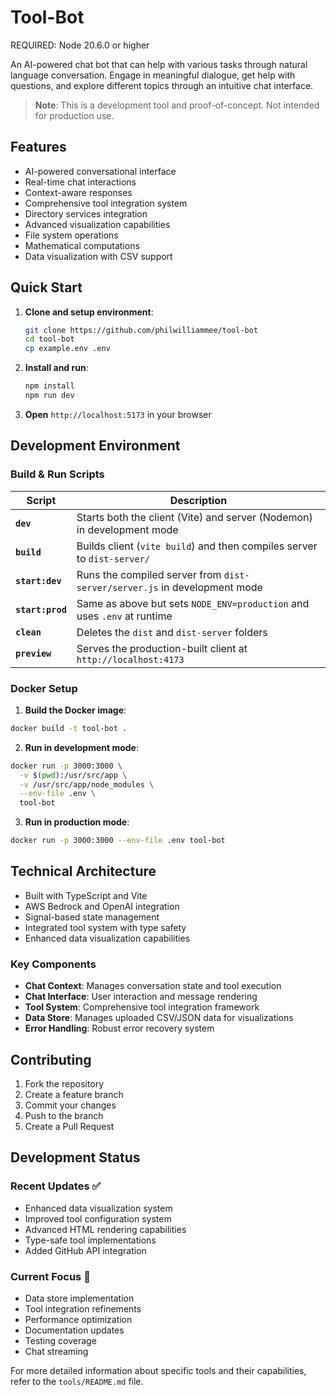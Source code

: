 # Tool-Bot

REQUIRED: Node 20.6.0 or higher

An AI-powered chat bot that can help with various tasks through natural language conversation. Engage in meaningful dialogue, get help with questions, and explore different topics through an intuitive chat interface.

> **Note**: This is a development tool and proof-of-concept. Not intended for production use.

## Features

- AI-powered conversational interface
- Real-time chat interactions
- Context-aware responses
- Comprehensive tool integration system
- Directory services integration
- Advanced visualization capabilities
- File system operations
- Mathematical computations
- Data visualization with CSV support

## Quick Start

1. **Clone and setup environment**:
    ```bash
    git clone https://github.com/philwilliammee/tool-bot
    cd tool-bot
    cp example.env .env
    ```

2. **Install and run**:
    ```bash
    npm install
    npm run dev
    ```

3. **Open** `http://localhost:5173` in your browser

## Development Environment

### Build & Run Scripts

| Script         | Description                                                                  |
| -------------- | ---------------------------------------------------------------------------- |
| **`dev`**      | Starts both the client (Vite) and server (Nodemon) in development mode        |
| **`build`**    | Builds client (`vite build`) and then compiles server to `dist-server/`       |
| **`start:dev`**| Runs the compiled server from `dist-server/server.js` in development mode     |
| **`start:prod`**| Same as above but sets `NODE_ENV=production` and uses `.env` at runtime       |
| **`clean`**    | Deletes the `dist` and `dist-server` folders                                  |
| **`preview`**  | Serves the production-built client at `http://localhost:4173`                 |

### Docker Setup

1. **Build the Docker image**:
```bash
docker build -t tool-bot .
```

2. **Run in development mode**:
```bash
docker run -p 3000:3000 \
  -v $(pwd):/usr/src/app \
  -v /usr/src/app/node_modules \
  --env-file .env \
  tool-bot
```

3. **Run in production mode**:
```bash
docker run -p 3000:3000 --env-file .env tool-bot
```

## Technical Architecture

- Built with TypeScript and Vite
- AWS Bedrock and OpenAI integration
- Signal-based state management
- Integrated tool system with type safety
- Enhanced data visualization capabilities

### Key Components

- **Chat Context**: Manages conversation state and tool execution
- **Chat Interface**: User interaction and message rendering
- **Tool System**: Comprehensive tool integration framework
- **Data Store**: Manages uploaded CSV/JSON data for visualizations
- **Error Handling**: Robust error recovery system

## Contributing

1. Fork the repository
2. Create a feature branch
3. Commit your changes
4. Push to the branch
5. Create a Pull Request

## Development Status

### Recent Updates ✅
- Enhanced data visualization system
- Improved tool configuration system
- Advanced HTML rendering capabilities
- Type-safe tool implementations
- Added GitHub API integration

### Current Focus 🚧
- Data store implementation
- Tool integration refinements
- Performance optimization
- Documentation updates
- Testing coverage
- Chat streaming

For more detailed information about specific tools and their capabilities, refer to the `tools/README.md` file.
